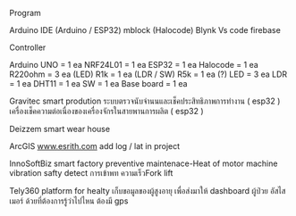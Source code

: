 Program


Arduino IDE (Arduino / ESP32)
mblock (Halocode)
Blynk
Vs code
firebase


Controller

 Arduino UNO  = 1 ea
 NRF24L01  = 1 ea
 ESP32 = 1 ea
 Halocode = 1 ea
 R220ohm = 3 ea (LED)
 R1k   = 1 ea (LDR / SW)
 R5k   = 1 ea (?)
 LED   = 3 ea
 LDR   = 1 ea
 DHT11 = 1 ea
 SW    = 1 ea
 Base board = 1 ea

Gravitec 
smart prodution
ระบบตรวจนับจำนนและเช็คประสิทธิภาพการทำงาน ( esp32 )
เครื่องเช็คความต่อเนื่องของเครื่องจักรในสายพานการผลิต ( esp32 )

Deizzem
smart wear house

ArcGIS www.esrith.com
add log / lat in project

InnoSoftBiz
smart factory
preventive maintenace-Heat of motor machine vibration
safty detect การเข้าพท ความเร็วFork lift

Tely360
platform for healty
เก็บขอมูลของผู้สูงอายุ เพื่อส่งมาให้ dashboard
ผู้ป่วย อัสไสเมอร์ ด้วยที่ต้องการรู้ว่าไปไหน ต้องมี gps
